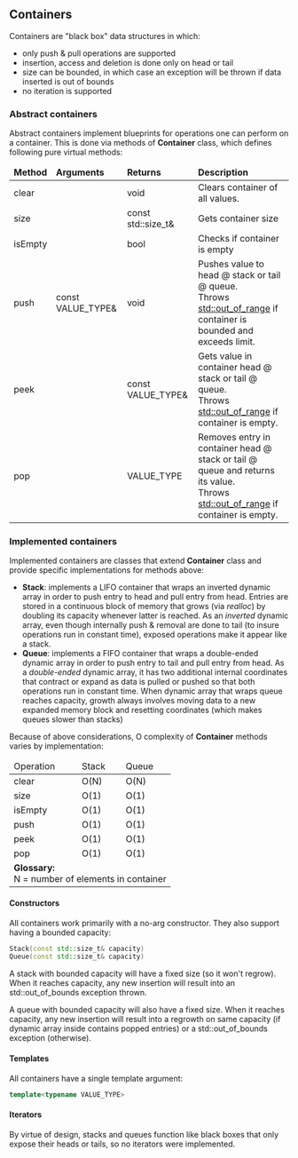 ## Containers

Containers are "black box" data structures in which:

- only push & pull operations are supported
- insertion, access and deletion is done only on head or tail
- size can be bounded, in which case an exception will be thrown if data inserted is out of bounds
- no iteration is supported

### Abstract containers

Abstract containers implement blueprints for operations one can perform on a container. This is done via methods of **Container** class, which defines following pure virtual methods:
<table>
	<thead>
		<tr>
			<td><strong>Method</strong></td>
			<td><strong>Arguments</strong></td>
			<td><strong>Returns</strong></td>
			<td><strong>Description</strong></td>
		</tr>
	</thead>
	<tbody>
		<tr>
			<td>clear</td>
			<td>&nbsp;</td>
			<td>void</td>
			<td>Clears container of all values.</td>
		</tr>
		<tr>
			<td>size</td>
			<td>&nbsp;</td>
			<td>const std::size_t&</td>
			<td>Gets container size</td>
		</tr>
		<tr>
			<td>isEmpty</td>
			<td>&nbsp;</td>
			<td>bool</td>
			<td>Checks if container is empty</td>
		</tr>
		<tr>
			<td>push</td>
			<td>const VALUE_TYPE&</td>
			<td>void</td>
			<td>Pushes value to head @ stack or tail @ queue.<br/>
			Throws <u>std::out_of_range</u> if container is bounded and exceeds limit.
			</td>
		</tr>
		<tr>
			<td>peek</td>
			<td>&nbsp;</td>
			<td>const VALUE_TYPE&</td>
			<td>Gets value in container head @ stack or tail @ queue.<br/>
			Throws <u>std::out_of_range</u> if container is empty.</td>
		</tr>
		<tr>
			<td>pop</td>
			<td>&nbsp;</td>
			<td>VALUE_TYPE</td>
			<td>Removes entry in container head @ stack or tail @ queue and returns its value.<br/>
			Throws <u>std::out_of_range</u> if container is empty.</td>
		</tr>
	</tbody>
</table>

### Implemented containers

Implemented containers are classes that extend **Container** class and provide specific implementations for methods above:

- **Stack**: implements a LIFO container that wraps an inverted dynamic array in order to push entry to head and pull entry from head. Entries are stored in a continuous block of memory that grows (via *realloc*)  by doubling its capacity whenever latter is reached. As an *inverted* dynamic array, even though internally push & removal are done to tail (to insure  operations run in constant time), exposed operations make it appear like a stack. 
- **Queue**: implements a FIFO container that wraps a double-ended dynamic array in order to push entry to tail and pull entry from head. As a *double-ended* dynamic array, it has two additional internal coordinates that contract or expand as data is pulled or pushed so that both operations run in constant time. When dynamic array that wraps queue reaches capacity, growth always involves moving data to a new expanded memory block and resetting coordinates (which makes queues slower than stacks)

Because of above considerations, O complexity of **Container** methods varies by implementation:
<table>
	<thead>
		<tr>
			<td>Operation</td>
			<td>Stack</td>
			<td>Queue</td>
		</tr>
	</thead>
	<tbody>
		<tr>
			<td>clear</td>
			<td>O(N)</td>
			<td>O(N)</td>
		</tr>
		<tr>
			<td>size</td>
			<td>O(1)</td>
			<td>O(1)</td>
		</tr>
		<tr>
			<td>isEmpty</td>
			<td>O(1)</td>
			<td>O(1)</td>
		</tr>
		<tr>
			<td>push</td>
			<td>O(1)</td>
			<td>O(1)</td>
		</tr>
		<tr>
			<td>peek</td>
			<td>O(1)</td>
			<td>O(1)</td>
		</tr>
		<tr>
			<td>pop</td>
			<td>O(1)</td>
			<td>O(1)</td>
		</tr>
		<tr>
			<td colspan=3>
				<strong>Glossary:</strong><br/>
				N = number of elements in container
			</td>
		</tr>
	</tbody>
</table>

#### Constructors

All containers work primarily with a no-arg constructor. They also support having a bounded capacity:
```c++
Stack(const std::size_t& capacity)
Queue(const std::size_t& capacity)
```

A stack with bounded capacity will have a fixed size (so it won't regrow). When it reaches capacity, any new insertion will result into an std::out_of_bounds exception thrown.

A queue with bounded capacity will also have a fixed size. When it reaches capacity, any new insertion will result into a regrowth on same capacity (if dynamic array inside contains popped entries) or a std::out_of_bounds exception (otherwise).

#### Templates

All containers have a single template argument:  
```c++
template<typename VALUE_TYPE>
```
#### Iterators

By virtue of design, stacks and queues function like black boxes that only expose their heads or tails, so no iterators were implemented.